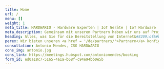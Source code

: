 ```yaml
---
title: Home
url: /
menu: []
weight: 1
meta_title: HARDWARIO - Hardware Experten | IoT Geräte | IoT Hardware
meta_description: Gemeinsam mit unseren Partnern haben wir uns auf Projekte für das Internet der Dinge und Geräte mit sehr geringem Stromverbrauch spezialisiert.
heading: Alles, was Sie für die Bereitstellung von Internet&#8209;of&#8209;Things benötigen
perex: Wir bieten unseren <a href = '/de/partners/'>Partnern</a> konfigurierbare Internet-of-Things (IoT)-Geräte, Konnektivität und Cloud-Services. Gemeinsam setzen wir erfolgreich IoT-Projekte in den Bereichen Fertigung, Landwirtschaft, Einzelhandel, Gesundheitswesen und Gebäudemanagement um.
consultation: Antonio Mendes, CSO HARDWARIO
cons_img: antonio.jpg
cons_link: https://meetings.hubspot.com/antoniomendes/booking
form_id: ed0a18c7-5165-4a1a-b68f-c94e94bb0e5b
---
```

